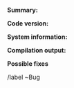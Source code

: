**Summary:**
<!--
Summarize the bug encountered concisely. Try to use also a
descriptive title for the issue.
-->


**Code version:**
<!--
Please indicate which Siesta version you used
(e.g., 4.1.5, or MaX-1.2.0-2-g598d19617).
This is vital since some bugs are already fixed in the development
branch.

This information can be found in file `SIESTA.version`
(for recent versions of Siesta) or file `version.info`
(for older versions of Siesta; in this case,
if you obtained the source code using git,
please specify the precise Commit Id hash).
-->


**System information:**
<!--
Please provide:
- which operating system and version
- which compiler and version used
- which libraries and versions used
- the arch.make file.
- clarify whether the bug happens in serial or parallel runs

Ideally you should check this using two different compilers to ensure this
is not compiler/platform bugs.
-->


**Compilation output:**
<!--
Is it when compiling Siesta or any of its utilities.

Either attach here, use gist's or pastebin.
-->

**Possible fixes**
<!--
If you have any idea how to fix this, please do not hesitate to help us out!
Code, links etc. are very welcome!
-->


/label ~Bug
